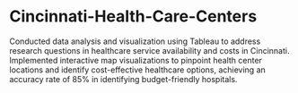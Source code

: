 # Cincinnati-Health-Care-Centers
Conducted data analysis and visualization using Tableau to address research questions in healthcare service availability and costs in Cincinnati. Implemented interactive map visualizations to pinpoint health center locations and identify cost-effective healthcare options, achieving an accuracy rate of 85% in identifying budget-friendly hospitals.
